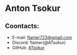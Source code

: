# Anton Tsokur

## Coontacts:

* E-mail: flamer723@gmail.com
* Discord: flamer(@ATsokur)
* GitHub: [ATsokur](https://github.com/ATsokur)
